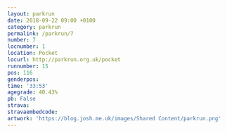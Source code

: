 ```yaml
---
layout: parkrun
date: 2018-09-22 09:00 +0100
category: parkrun
permalink: /parkrun/7
number: 7
locnumber: 1
location: Pocket
locurl: http://parkrun.org.uk/pocket
runnumber: 15
pos: 116
genderpos: 
time: '33:53'
agegrade: 40.43%
pb: False
strava: 
stravaembedcode:
artwork: 'https://blog.josh.me.uk/images/Shared Content/parkrun.png'
---
```

